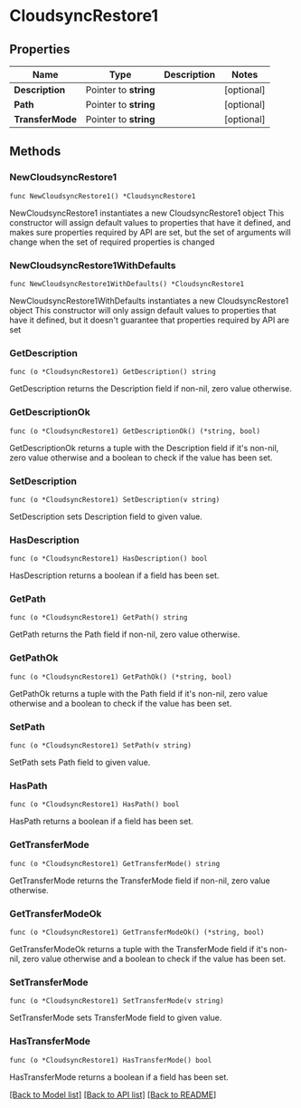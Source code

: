 # CloudsyncRestore1

## Properties

Name | Type | Description | Notes
------------ | ------------- | ------------- | -------------
**Description** | Pointer to **string** |  | [optional] 
**Path** | Pointer to **string** |  | [optional] 
**TransferMode** | Pointer to **string** |  | [optional] 

## Methods

### NewCloudsyncRestore1

`func NewCloudsyncRestore1() *CloudsyncRestore1`

NewCloudsyncRestore1 instantiates a new CloudsyncRestore1 object
This constructor will assign default values to properties that have it defined,
and makes sure properties required by API are set, but the set of arguments
will change when the set of required properties is changed

### NewCloudsyncRestore1WithDefaults

`func NewCloudsyncRestore1WithDefaults() *CloudsyncRestore1`

NewCloudsyncRestore1WithDefaults instantiates a new CloudsyncRestore1 object
This constructor will only assign default values to properties that have it defined,
but it doesn't guarantee that properties required by API are set

### GetDescription

`func (o *CloudsyncRestore1) GetDescription() string`

GetDescription returns the Description field if non-nil, zero value otherwise.

### GetDescriptionOk

`func (o *CloudsyncRestore1) GetDescriptionOk() (*string, bool)`

GetDescriptionOk returns a tuple with the Description field if it's non-nil, zero value otherwise
and a boolean to check if the value has been set.

### SetDescription

`func (o *CloudsyncRestore1) SetDescription(v string)`

SetDescription sets Description field to given value.

### HasDescription

`func (o *CloudsyncRestore1) HasDescription() bool`

HasDescription returns a boolean if a field has been set.

### GetPath

`func (o *CloudsyncRestore1) GetPath() string`

GetPath returns the Path field if non-nil, zero value otherwise.

### GetPathOk

`func (o *CloudsyncRestore1) GetPathOk() (*string, bool)`

GetPathOk returns a tuple with the Path field if it's non-nil, zero value otherwise
and a boolean to check if the value has been set.

### SetPath

`func (o *CloudsyncRestore1) SetPath(v string)`

SetPath sets Path field to given value.

### HasPath

`func (o *CloudsyncRestore1) HasPath() bool`

HasPath returns a boolean if a field has been set.

### GetTransferMode

`func (o *CloudsyncRestore1) GetTransferMode() string`

GetTransferMode returns the TransferMode field if non-nil, zero value otherwise.

### GetTransferModeOk

`func (o *CloudsyncRestore1) GetTransferModeOk() (*string, bool)`

GetTransferModeOk returns a tuple with the TransferMode field if it's non-nil, zero value otherwise
and a boolean to check if the value has been set.

### SetTransferMode

`func (o *CloudsyncRestore1) SetTransferMode(v string)`

SetTransferMode sets TransferMode field to given value.

### HasTransferMode

`func (o *CloudsyncRestore1) HasTransferMode() bool`

HasTransferMode returns a boolean if a field has been set.


[[Back to Model list]](../README.md#documentation-for-models) [[Back to API list]](../README.md#documentation-for-api-endpoints) [[Back to README]](../README.md)


